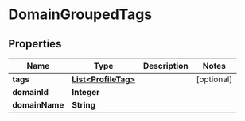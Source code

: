 # DomainGroupedTags

## Properties
Name | Type | Description | Notes
------------ | ------------- | ------------- | -------------
**tags** | [**List&lt;ProfileTag&gt;**](ProfileTag.md) |  |  [optional]
**domainId** | **Integer** |  | 
**domainName** | **String** |  | 
